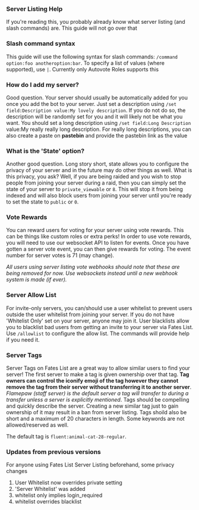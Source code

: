 ### Server Listing Help

If you're reading this, you probably already know what server listing (and slash commands) are. This guide will not go over that

### Slash command syntax

This guide will use the following syntax for slash commands: ``/command option:foo anotheroption:bar``. To specify a list of values (where supported), use ``|``. Currently only Autovote Roles supports this

### How do I add my server?

Good question. Your server should usually be automatically added for you once you add the bot to your server. Just set a description using ``/set field:Description value:My lovely description``. If you do not do so, the description will be randomly set for you and it will likely not be what you want. You should set a long description using ``/set field:Long Description`` value:My really really long description. For really long descriptions, you can also create a paste on **pastebin** and provide the pastebin link as the value

### What is the 'State' option?

Another good question. Long story short, state allows you to configure the privacy of your server and in the future may do other things as well. What is this privacy, you ask? Well, if you are being raided and you wish to stop people from joining your server during a raid, then you can simply set the state of your server to ``private_viewable`` or ``8``. This will stop it from being indexed and will also block users from joining your server until you're ready to set the state to ``public`` or ``0``.

### Vote Rewards

You can reward users for voting for your server using vote rewards. This can be things like custom roles or extra perks! In order to use vote rewards, you will need to use our websocket API to listen for events. Once you have gotten a server vote event, you can then give rewards for voting. The event number for server votes is 71 (may change).

*All users using server listing vote webhooks should note that these are being removed for now. Use websockets instead until a new webhook system is made (if ever).*

### Server Allow List

For invite-only servers, you can/should use a user whitelist to prevent users outside the user whitelist from joining your server. If you do not have 'Whitelist Only' set on your server, anyone may join it. User blacklists allow you to blacklist bad users from getting an invite to your server via Fates List. Use ``/allowlist`` to configure the allow list. The commands will provide help if you need it.

### Server Tags

Server Tags on Fates List are a great way to allow similar users to find your server! The first server to make a tag is given ownership over that tag. **Tag owners can control the iconify emoji of the tag however they cannot remove the tag from their server without transferring it to another server**. *Flamepaw (staff server) is the default server a tag will transfer to during a transfer unless a server is explicitly mentioned*. Tags should be compelling and quickly describe the server. Creating a new similar tag just to gain ownership of it may result in a ban from server listing. Tags shoild also be short and a maximum of 20 characters in length. Some keywords are not allowed/reserved as well.

The default tag is ``fluent:animal-cat-28-regular``.

### Updates from previous versions

For anyone using Fates List Server Listing beforehand, some privacy changes

1. User Whitelist now overrides private setting
2. 'Server Whitelist' was added
3. whitelist only implies login_required
4. whitelist overrides blacklist